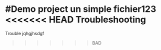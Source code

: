 
#Demo project un simple fichier123
<<<<<<< HEAD
Troubleshooting
=======
Trouble
jqhgjhsdgf
>>>>>>> BAD
